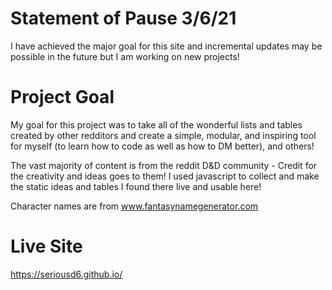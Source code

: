 # Statement of Pause 3/6/21
I have achieved the major goal for this site and incremental updates may be possible in the future but I am working on new projects!

# Project Goal
My goal for this project was to take all of the wonderful lists and tables created by other redditors and create a simple, modular, and inspiring tool for myself (to learn how to code as well as how to DM better), and others!

The vast majority of content is from the reddit D&D community - Credit for the creativity and ideas goes to them! I used javascript to collect and make the static ideas and tables I found there live and usable here! 

Character names are from www.fantasynamegenerator.com

# Live Site
https://seriousd6.github.io/
